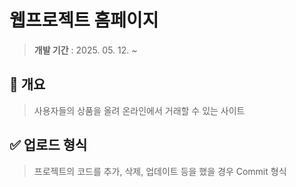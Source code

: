 # 웹프로젝트 홈페이지
> **개발 기간** : 2025. 05. 12. ~

  

## 📌 개요
> 사용자들의 상품을 올려 온라인에서 거래할 수 있는 사이트

## ✅ 업로드 형식
> 프로젝트의 코드를 추가, 삭제, 업데이트 등을 했을 경우 Commit 형식

``` 

```
